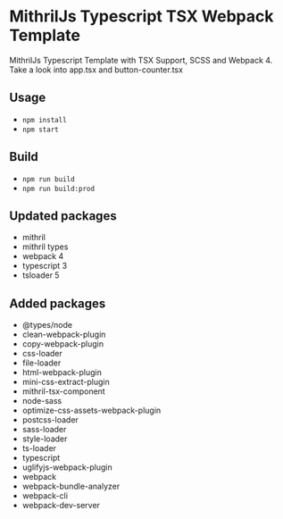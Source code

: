 # MithrilJs Typescript TSX Webpack Template

MithrilJs Typescript Template with TSX Support, SCSS and Webpack 4.
Take a look into app.tsx and button-counter.tsx 

## Usage
* `npm install`
* `npm start`

## Build
* `npm run build`
* `npm run build:prod`

## Updated packages
- mithril
- mithril types
- webpack 4
- typescript 3
- tsloader 5

## Added packages
- @types/node
- clean-webpack-plugin
- copy-webpack-plugin
- css-loader
- file-loader
- html-webpack-plugin
- mini-css-extract-plugin
- mithril-tsx-component
- node-sass
- optimize-css-assets-webpack-plugin
- postcss-loader
- sass-loader
- style-loader
- ts-loader
- typescript
- uglifyjs-webpack-plugin
- webpack
- webpack-bundle-analyzer
- webpack-cli
- webpack-dev-server